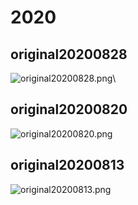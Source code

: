 # 2020

## original20200828
![original20200828.png](https://i.loli.net/2020/08/31/e7qb4LKABFXpCxU.png)\

## original20200820
![original20200820.png](https://i.loli.net/2020/08/31/HW3Jv1uamRdQL8Y.png)

## original20200813
![original20200813.png](https://i.loli.net/2020/08/31/3kPUnqeN9RfDXWw.png)
